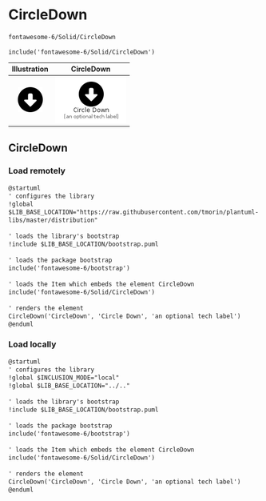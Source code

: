 # CircleDown


```text
fontawesome-6/Solid/CircleDown
```

```text
include('fontawesome-6/Solid/CircleDown')
```



| Illustration | CircleDown |
| :---: | :---: |
| ![illustration for Illustration](../../fontawesome-6/Solid/CircleDown.png) | ![illustration for CircleDown](../../fontawesome-6/Solid/CircleDown.Local.png) |




## CircleDown

### Load remotely
```plantuml
@startuml
' configures the library
!global $LIB_BASE_LOCATION="https://raw.githubusercontent.com/tmorin/plantuml-libs/master/distribution"

' loads the library's bootstrap
!include $LIB_BASE_LOCATION/bootstrap.puml

' loads the package bootstrap
include('fontawesome-6/bootstrap')

' loads the Item which embeds the element CircleDown
include('fontawesome-6/Solid/CircleDown')

' renders the element
CircleDown('CircleDown', 'Circle Down', 'an optional tech label')
@enduml
```

### Load locally
```plantuml
@startuml
' configures the library
!global $INCLUSION_MODE="local"
!global $LIB_BASE_LOCATION="../.."

' loads the library's bootstrap
!include $LIB_BASE_LOCATION/bootstrap.puml

' loads the package bootstrap
include('fontawesome-6/bootstrap')

' loads the Item which embeds the element CircleDown
include('fontawesome-6/Solid/CircleDown')

' renders the element
CircleDown('CircleDown', 'Circle Down', 'an optional tech label')
@enduml
```


